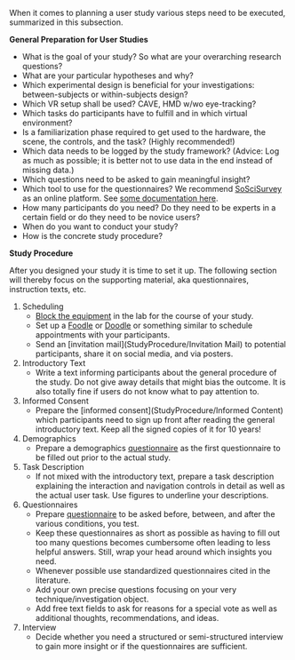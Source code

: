 When it comes to planning a user study various steps need to be executed, summarized in this subsection.

**General Preparation for User Studies**
- What is the goal of your study? So what are your overarching research questions?
- What are your particular hypotheses and why?
- Which experimental design is beneficial for your investigations: between-subjects or within-subjects design?
- Which VR setup shall be used? CAVE, HMD w/wo eye-tracking?
- Which tasks do participants have to fulfill and in which virtual environment? 
- Is a familiarization phase required to get used to the hardware, the scene, the controls, and the task? (Highly recommended!)
- Which data needs to be logged by the study framework? (Advice: Log as much as possible; it is better not to use data in the end instead of missing data.)
- Which questions need to be asked to gain meaningful insight? 
- Which tool to use for the questionnaires? We recommend [SoSciSurvey](https://www.soscisurvey.de/) as an online platform. See [some documentation here](https://help.itc.rwth-aachen.de/en/service/u7okrwv9h0s2/article/6e30ff0575d84d09b6e5db792cae60ba/).
- How many participants do you need? Do they need to be experts in a certain field or do they need to be novice users?
- When do you want to conduct your study?
- How is the concrete study procedure?


**Study Procedure**

After you designed your study it is time to set it up. The following section will thereby focus on the supporting material, aka questionnaires, instruction texts, etc.

1. Scheduling
   - [Block the equipment](https://rwth-aachen.sciebo.de/f/4542196192) in the lab for the course of your study.
   - Set up a [Foodle](https://terminplaner6.dfn.de/en) or [Doodle](https://doodle.com/en/) or something similar to schedule appointments with your participants.
   - Send an [invitation mail](StudyProcedure/Invitation Mail) to potential participants, share it on social media, and via posters.
2. Introductory Text
   - Write a text informing participants about the general procedure of the study. Do not give away details that might bias the outcome. It is also totally fine if users do not know what to pay attention to.
3. Informed Consent
   - Prepare the [informed consent](StudyProcedure/Informed Content) which participants need to sign up front after reading the general introductory text. Keep all the signed copies of it for 10 years!
4. Demographics
   - Prepare a demographics [questionnaire](StudyProcedure/Questionnaires) as the first questionnaire to be filled out prior to the actual study.
5. Task Description
   - If not mixed with the introductory text, prepare a task description explaining the interaction and navigation controls in detail as well as the actual user task. Use figures to underline your descriptions.
6. Questionnaires
   - Prepare [questionnaire](StudyProcedure/Questionnaires) to be asked before, between, and after the various conditions, you test.
   - Keep these questionnaires as short as possible as having to fill out too many questions becomes cumbersome often leading to less helpful answers. Still, wrap your head around which insights you need. 
   - Whenever possible use standardized questionnaires cited in the literature. 
   - Add your own precise questions focusing on your very technique/investigation object. 
   - Add free text fields to ask for reasons for a special vote as well as additional thoughts, recommendations, and ideas.
7. Interview
    -  Decide whether you need a structured or semi-structured interview to gain more insight or if the questionnaires are sufficient.